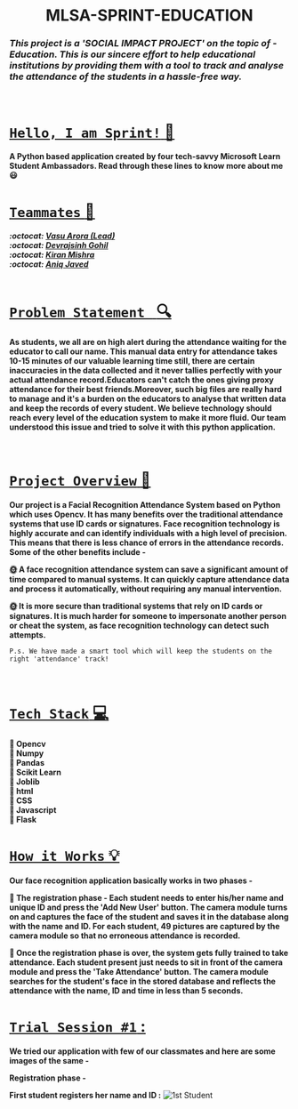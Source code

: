 
<h1 align='center'> MLSA-SPRINT-EDUCATION </h1>

###  ***This project is a **'SOCIAL IMPACT PROJECT'** on the topic of - *Education*. This is our sincere effort to help educational institutions by providing them with a tool to track and analyse the attendance of the students in a hassle-free way.*** 

<br>



# <u> `Hello, I am Sprint!` :wave:</u>
  
**A Python based application created by four tech-savvy Microsoft Learn Student Ambassadors.
Read through these lines to know more about me :smiley:**
<br>

# <u>`Teammates` :gem: </u>  

   ***:octocat: [Vasu Arora (Lead)](https://github.com/123Vasu)<br>
    :octocat: [Devrajsinh Gohil](https://github.com/Devrajsinh-Gohil)<br>
    :octocat: [Kiran Mishra](https://github.com/Kirann21)<br>
    :octocat:  [Aniq Javed](https://github.com/AniqJaved)<br>***
  <br>
  
# <u> `Problem Statement ` :mag: </u>

**As students, we all are on high alert during the attendance waiting for the educator to call our name. This manual data entry for attendance takes 10-15 minutes of our valuable learning time still, there are certain inaccuracies in the data collected and it never tallies perfectly with your actual attendance record.Educators can't catch the ones giving proxy attendance for their best friends.Moreover, such big files are really hard to manage and it's a burden on the educators to analyse that written data and keep the records of every student. We believe technology should reach every level of the education system to make it more fluid. Our team understood this issue and tried to solve it with this python application.**

<br>

# <u> `Project Overview` :star2: </u>

**Our project is a Facial Recognition Attendance System based on Python which uses Opencv. It has many benefits over the traditional attendance systems that use ID cards or signatures. Face recognition technology is highly accurate and can identify individuals with a high level of precision. This means that there is less chance of errors in the attendance records. Some of the other benefits include -**<br>

**:sun_with_face: A face recognition attendance system can save a significant amount of time compared to manual systems. It can quickly capture attendance data and process  it automatically, without requiring any manual intervention.**<br>

**:sun_with_face: It is more secure than traditional systems that rely on ID cards or signatures. It is much harder for someone to impersonate another person or cheat the system, as face recognition technology can detect such attempts.**

`P.s. We have made a smart tool which will keep the students on the right 'attendance' track!`

<br>

# <u> `Tech Stack` :computer:</u>

**:round_pushpin: Opencv<br> 
 :round_pushpin: Numpy<br>
 :round_pushpin: Pandas<br>
:round_pushpin: Scikit Learn<br>
 :round_pushpin: Joblib<br>
 :round_pushpin: html<br>
 :round_pushpin: CSS<br>
 :round_pushpin: Javascript<br>
 :round_pushpin: Flask**                

# <u> `How it Works` 💡</u>

**Our face recognition application basically works in two phases -** <br>

**:seedling: The registration phase - Each student needs to enter his/her name and unique ID and press the 'Add New User' button. The camera module turns on and captures the face of the student and saves it in the database along with the name and ID. For each student, 49 pictures are captured by the camera module so that no erroneous attendance is recorded.**<br>

**:seedling: Once the registration phase is over, the system gets fully trained to take attendance. Each student present just needs to sit in front of the camera module and press the 'Take Attendance' button. The camera module searches for the student's face in the stored database and reflects the attendance with the name, ID and time in less than 5 seconds.**

# <u> `Trial Session #1` :</u>

**We tried our application with few of our classmates and here are some images of the same -**<br>

**Registration phase -**<br>

**First student registers her name and ID :**
![1st Student]()



